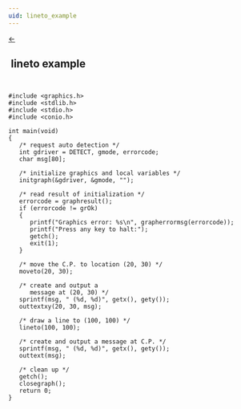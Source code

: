 ```yaml
---
uid: lineto_example
---
```

<a class="whitespacepre" href="lineto.md#examples"> ← </a>

## &nbsp;lineto example

``` ```<br>

```
#include <graphics.h>
#include <stdlib.h>
#include <stdio.h>
#include <conio.h>

int main(void)
{
   /* request auto detection */
   int gdriver = DETECT, gmode, errorcode;
   char msg[80];

   /* initialize graphics and local variables */
   initgraph(&gdriver, &gmode, "");

   /* read result of initialization */
   errorcode = graphresult();
   if (errorcode != grOk)
   {
      printf("Graphics error: %s\n", grapherrormsg(errorcode));
      printf("Press any key to halt:");
      getch();
      exit(1);
   }

   /* move the C.P. to location (20, 30) */
   moveto(20, 30);

   /* create and output a
      message at (20, 30) */
   sprintf(msg, " (%d, %d)", getx(), gety());
   outtextxy(20, 30, msg);

   /* draw a line to (100, 100) */
   lineto(100, 100);

   /* create and output a message at C.P. */
   sprintf(msg, " (%d, %d)", getx(), gety());
   outtext(msg);

   /* clean up */
   getch();
   closegraph();
   return 0;
}
```

<br>